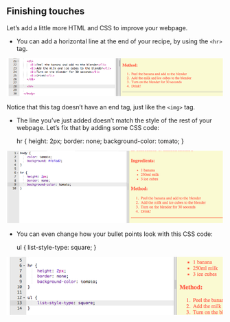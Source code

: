 ## Finishing touches

Let’s add a little more HTML and CSS to improve your webpage.

+ You can add a horizontal line at the end of your recipe, by using the `<hr>` tag.

![截屏](images/recipe-hr.png)

Notice that this tag doesn’t have an end tag, just like the `<img>` tag.

+ The line you’ve just added doesn’t match the style of the rest of your webpage. Let’s fix that by adding some CSS code:

    hr {
        height: 2px;
        border: none;
        background-color: tomato;
    }
    

![截屏](images/recipe-hr-css.png)

+ You can even change how your bullet points look with this CSS code:

    ul {
        list-style-type: square;
    }
    

![截图](images/recipe-ul-css.png)